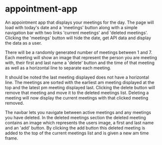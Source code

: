 # appointment-app
An appointment app that displays your meetings for the day. The page will load with today's date and a 'meetings' button along with a simple navigation bar with two links 'current meetings' and 'deleted meetings'. Clicking the 'meetings' button will hide the date, get API data and display the data as a user. 

There will be a randomly generated number of meetings between 1 and 7. Each meeting will show an image that represent the person you are meeting with, their first and last name a 'delete' button and the time of that meeting as well as a horizontal line to separate each meeting. 

It should be noted the last meeting displayed does not have a horizontal line. The meetings are sorted with the earliest am meeting displayed at the top and the latest pm meeting displayed last. Clicking the delete button will remove that meeting and move it to the deleted meetings list. Deleting a meeting will now display the current meetings with that clicked meeting removed.

The navbar lets you navigate between active meetings and any meetings you have deleted. In the deleted meetings section the deleted meeting contains an image which represents the users image, a first and last name and an 'add' button. By clicking the add button this deleted meeting is added to the top of the current meetings list and is given a new am time frame.
